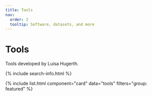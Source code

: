 ```yaml
---
title: Tools
nav:
  order: 2
  tooltip: Software, datasets, and more
---
```


# <i class="fas fa-tools"></i>Tools

Tools developed by Luisa Hugerth.

{% include search-info.html %}

<!-- {% include section.html %} -->

{% include list.html component="card" data="tools" filters="group: featured" %}

<!-- {% include section.html %} -->

<!-- ## More

{% include list.html component="card" data="tools" filters="group: more" style="small" %} -->

